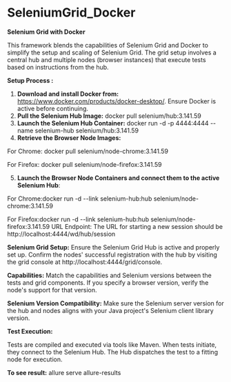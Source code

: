 # SeleniumGrid_Docker
**Selenium Grid with Docker**

This framework blends the capabilities of Selenium Grid and Docker to simplify the setup and scaling of Selenium Grid. The grid setup involves a central hub and multiple nodes (browser instances) that execute tests based on instructions from the hub.

**Setup Process :**

1. **Download and install Docker from:** https://www.docker.com/products/docker-desktop/. Ensure Docker is active before continuing.
2. **Pull the Selenium Hub Image:** docker pull selenium/hub:3.141.59    
3. **Launch the Selenium Hub Container:** docker run -d -p 4444:4444 --name selenium-hub selenium/hub:3.141.59
4. **Retrieve the Browser Node Images:**

For Chrome: docker pull selenium/node-chrome:3.141.59

For Firefox: docker pull selenium/node-firefox:3.141.59

5. **Launch the Browser Node Containers and connect them to the active Selenium Hub**:

For Chrome:docker run -d --link selenium-hub:hub selenium/node-chrome:3.141.59

For Firefox:docker run -d --link selenium-hub:hub selenium/node-firefox:3.141.59
URL Endpoint: The URL for starting a new session should be http://localhost:4444/wd/hub/session

**Selenium Grid Setup:** Ensure the Selenium Grid Hub is active and properly set up. Confirm the nodes' successful registration with the hub by visiting the grid console at http://localhost:4444/grid/console.

**Capabilities:** Match the capabilities and Selenium versions between the tests and grid components. If you specify a browser version, verify the node's support for that version.

**Selenium Version Compatibility:** Make sure the Selenium server version for the hub and nodes aligns with your Java project's Selenium client library version.

**Test Execution:**

Tests are compiled and executed via tools like Maven. When tests initiate, they connect to the Selenium Hub. The Hub dispatches the test to a fitting node for execution.

**To see result:** allure serve allure-results 